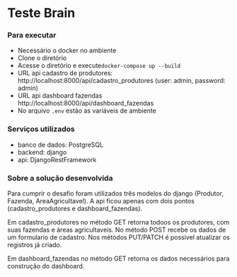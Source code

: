 # Teste Brain

### Para executar
- Necessário o docker no ambiente
- Clone o diretório
- Acesse o diretório e execute`docker-compose up --build`
- URL api cadastro de produtores: http://localhost:8000/api/cadastro_produtores (user: admin, password: admin)
- URL api dashboard fazendas http://localhost:8000/api/dashboard_fazendas
- No arquivo `.env` estão as variáveis de ambiente

### Serviços utilizados
- banco de dados: PostgreSQL
- backend: django
- api: DjangoRestFramework

### Sobre a solução desenvolvida
Para cumprir o desafio foram utilizados três modelos do django (Produtor, Fazenda, AreaAgricultavel). A api ficou apenas com dois pontos
(cadastro_produtores e dashboard_fazendas). 

Em cadastro_produtores no método GET retorna todoos os produtores, com suas fazendas e áreas agricultaveis. No método POST 
recebe os dados de um formulario de cadastro. Nos métodos PUT/PATCH é possivel atualizar os registros já criado. 

Em dashboard_fazendas no método GET retorna os dados necessários para construção do dashboard.


